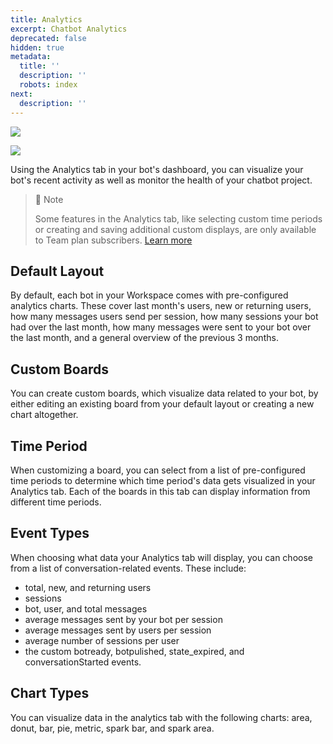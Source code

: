 ```yaml
---
title: Analytics
excerpt: Chatbot Analytics
deprecated: false
hidden: true
metadata:
  title: ''
  description: ''
  robots: index
next:
  description: ''
---
```

![](https://files.readme.io/7f21e69-image.png)

![](https://files.readme.io/06f70de-image.png)

Using the Analytics tab in your bot's dashboard, you can visualize your bot's recent activity as well as monitor the health of your chatbot project.

> 📘 Note
> 
> Some features in the Analytics tab, like selecting custom time periods or creating and saving additional custom displays, are only available to Team plan subscribers. [Learn more](https://botpress.com/pricing)

## Default Layout

By default, each bot in your Workspace comes with pre-configured analytics charts. These cover last month's users, new or returning users, how many messages users send per session, how many sessions your bot had over the last month, how many messages were sent to your bot over the last month, and a general overview of the previous 3 months.

## Custom Boards

You can create custom boards, which visualize data related to your bot, by either editing an existing board from your default layout or creating a new chart altogether.

## Time Period

When customizing a board, you can select from a list of pre-configured time periods to determine which time period's data gets visualized in your Analytics tab. Each of the boards in this tab can display information from different time periods.

## Event Types

When choosing what data your Analytics tab will display, you can choose from a list of conversation-related events. These include:

- total, new, and returning users
- sessions
- bot, user, and total messages
- average messages sent by your bot per session
- average messages sent by users per session
- average number of sessions per user
- the custom botready, botpulished, state_expired, and conversationStarted events.

## Chart Types

You can visualize data in the analytics tab with the following charts: area, donut, bar, pie, metric, spark bar, and spark area.